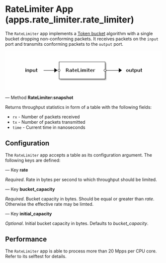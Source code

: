 # RateLimiter App (apps.rate_limiter.rate_limiter)

The `RateLimiter` app implements a
[Token bucket](http://en.wikipedia.org/wiki/Token_bucket) algorithm with a
single bucket dropping non-conforming packets.  It receives packets on
the `input` port and transmits conforming packets to the `output` port.

![RateLimiter](.images/RateLimiter.png)

— Method **RateLimiter:snapshot**

Returns throughput statistics in form of a table with the following
fields:

* `rx` - Number of packets received
* `tx` - Number of packets transmitted
* `time` - Current time in nanoseconds


## Configuration

The `RateLimiter` app accepts a table as its configuration argument. The
following keys are defined:

— Key **rate**

*Required*. Rate in bytes per second to which throughput should be
limited.

— Key **bucket_capacity**

*Required*. Bucket capacity in bytes. Should be equal or greater than
*rate*. Otherwise the effective rate may be limted.

— Key **initial_capacity**

*Optional*. Initial bucket capacity in bytes. Defaults to
*bucket_capacity*.

## Performance

The `RateLimiter` app is able to process more than 20 Mpps per CPU
core. Refer to its selftest for details.
